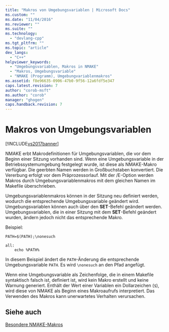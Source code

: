 ```yaml
---
title: "Makros von Umgebungsvariablen | Microsoft Docs"
ms.custom: ""
ms.date: "11/04/2016"
ms.reviewer: ""
ms.suite: ""
ms.technology: 
  - "devlang-cpp"
ms.tgt_pltfrm: ""
ms.topic: "article"
dev_langs: 
  - "C++"
helpviewer_keywords: 
  - "Umgebungsvariablen, Makros in NMAKE"
  - "Makros, Umgebungsvariable"
  - "NMAKE (Programm), Umgebungvariablenmakros"
ms.assetid: f8e96635-0906-47b0-9f56-12a6fdf5e347
caps.latest.revision: 7
author: "corob-msft"
ms.author: "corob"
manager: "ghogen"
caps.handback.revision: 7
---
```

# Makros von Umgebungsvariablen
[!INCLUDE[vs2017banner](../assembler/inline/includes/vs2017banner.md)]

NMAKE erbt Makrodefinitionen für Umgebungsvariablen, die vor dem Beginn einer Sitzung vorhanden sind.  Wenn eine Umgebungsvariable in der Betriebssystemumgebung festgelegt wurde, ist diese als NMAKE\-Makro verfügbar.  Die geerbten Namen werden in Großbuchstaben konvertiert.  Die Vererbung erfolgt vor dem Präprozessorlauf.  Mit der \/E\-Option werden Makros durch Umgebungsvariablenmakros mit dem gleichen Namen im Makefile überschrieben.  
  
 Umgebungsvariablenmakros können in der Sitzung neu definiert werden, wodurch die entsprechende Umgebungsvariable geändert wird.  Umgebungsvariablen können auch über den **SET**\-Befehl geändert werden.  Umgebungsvariablen, die in einer Sitzung mit dem **SET**\-Befehl geändert wurden, ändern jedoch nicht das entsprechende Makro.  
  
 Beispiel:  
  
```  
PATH=$(PATH);\nonesuch  
  
all:  
    echo %PATH%  
```  
  
 In diesem Beispiel ändert die `PATH`\-Änderung die entsprechende Umgebungsvariable `PATH`. Es wird `\nonesuch` an den Pfad angefügt.  
  
 Wenn eine Umgebungsvariable als Zeichenfolge, die in einem Makefile syntaktisch falsch ist, definiert ist, wird kein Makro erstellt und keine Warnung generiert.  Enthält der Wert einer Variablen ein Dollarzeichen \(`$`\), wird diese von NMAKE als Beginn eines Makroaufrufs interpretiert.  Das Verwenden des Makros kann unerwartetes Verhalten verursachen.  
  
## Siehe auch  
 [Besondere NMAKE\-Makros](../build/special-nmake-macros.md)